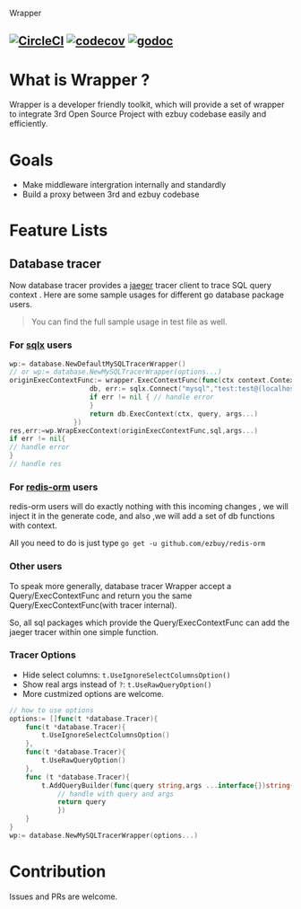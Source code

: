 Wrapper

[![CircleCI](https://circleci.com/gh/ezbuy/wrapper/tree/feature%2Fadd-trace.svg?style=svg)](https://circleci.com/gh/ezbuy/wrapper/tree/feature%2Fadd-trace)
[![codecov](https://codecov.io/gh/ezbuy/wrapper/branch/feature%2Fadd-trace/graph/badge.svg)](https://codecov.io/gh/ezbuy/wrapper)
[![godoc](https://img.shields.io/badge/godoc-reference-5272B4.svg?style=flat)](https://godoc.org/github.com/ezbuy/wrapper)
---

# What is Wrapper ?

Wrapper is a developer friendly toolkit, which will provide a set of wrapper to integrate 3rd Open Source Project with ezbuy codebase easily and efficiently.

# Goals

* Make middleware intergration internally and standardly
* Build a proxy between 3rd and ezbuy codebase

# Feature Lists

## Database tracer

Now database tracer provides a [jaeger](https://github.com/uber/jaeger-client-go) tracer client to trace SQL query context . Here are some sample usages for different go database package users.

> You can find the full sample usage in test file as well.

### For [sqlx](https://github.com/jmoiron/sqlx) users

```go
wp:= database.NewDefaultMySQLTracerWrapper()
// or wp:= database.NewMySQLTracerWrapper(options...)
originExecContextFunc:= wrapper.ExecContextFunc(func(ctx context.Context, query string, args ...interface{}) (sql.Result, error) {
					db, err:= sqlx.Connect("mysql","test:test@(localhost:3306)/test")
					if err != nil { // handle error
					}
					return db.ExecContext(ctx, query, args...)
				})
res,err:=wp.WrapExecContext(originExecContextFunc,sql,args...)
if err != nil{
// handle error
}
// handle res
```

### For [redis-orm](https://github.com/ezbuy/redis-orm) users

redis-orm users will do exactly nothing with this incoming changes , we will inject it in the generate code, and also ,we will add a set of db functions with context.

All you need to do is just type `go get -u github.com/ezbuy/redis-orm`

### Other users

To speak more generally, database tracer Wrapper accept a Query/ExecContextFunc and return you the same Query/ExecContextFunc(with tracer internal).

So, all sql packages which provide the Query/ExecContextFunc can add the jaeger tracer within one simple function.

### Tracer Options

* Hide select columns: `t.UseIgnoreSelectColumnsOption()`
* Show real args instead of `?`: `t.UseRawQueryOption()`
* More custmized options are welcome.
```go
// how to use options
options:= []func(t *database.Tracer){
    func(t *database.Tracer){
        t.UseIgnoreSelectColumnsOption()
    },
    func(t *database.Tracer){
        t.UseRawQueryOption()
    },
    func (t *database.Tracer){
        t.AddQueryBuilder(func(query string,args ...interface{})string{
            // handle with query and args
            return query
            })
    }
}
wp:= database.NewMySQLTracerWrapper(options...)
```

# Contribution

Issues and PRs are welcome.

